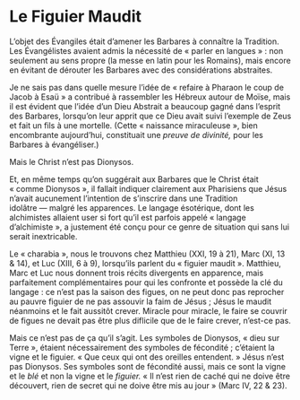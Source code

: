 # Le Figuier Maudit

L’objet des Évangiles était d’amener les Barbares à connaître la Tradition. Les Évangélistes avaient admis la nécessité de « parler en langues » : non seulement au sens propre (la messe en latin pour les Romains), mais encore en évitant de dérouter les Barbares avec des considérations abstraites.

Je ne sais pas dans quelle mesure l’idée de « refaire à Pharaon le coup de Jacob à Esaü » a contribué à rassembler les Hébreux autour de Moïse, mais il est évident que l’idée d’un Dieu Abstrait a beaucoup gagné dans l’esprit des Barbares, lorsqu’on leur apprit que ce Dieu avait suivi l’exemple de Zeus et fait un fils à une mortelle. (Cette « naissance miraculeuse », bien encombrante <span id="e9782221228517_c22-st1.xhtml#page-329"></span>aujourd’hui, constituait une *preuve de divinité,* pour les Barbares à évangéliser.)

Mais le Christ n’est pas Dionysos.

Et, en même temps qu’on suggérait aux Barbares que le Christ était « comme Dionysos », il fallait indiquer clairement aux Pharisiens que Jésus n’avait aucunement l’intention de s’inscrire dans une Tradition idolâtre — malgré les apparences. Le langage ésotérique, dont les alchimistes allaient user si fort qu’il est parfois appelé « langage d’alchimiste », a justement été conçu pour ce genre de situation qui sans lui serait inextricable.

Le « charabia », nous le trouvons chez Matthieu (XXI, 19 à 21), Marc (XI, 13 & 14), et Luc (XIII, 6 à 9), lorsqu’ils parlent du « figuier maudit ». Matthieu, Marc et Luc nous donnent trois récits divergents en apparence, mais parfaitement complémentaires pour qui les confronte et possède la clé du langage : ce n’est pas la saison des figues, on ne peut donc pas reprocher au pauvre figuier de ne pas assouvir la faim de Jésus ; Jésus le maudit néanmoins et le fait aussitôt crever. Miracle pour miracle, le faire se couvrir de figues ne devait pas être plus diflicile que de le faire crever, n’est-ce pas.

Mais ce n’est pas de ça qu’il s’agit. Les symboles de Dionysos, « dieu sur Terre », étaient nécessairement des symboles de fécondité ; c’étaient la vigne et le figuier. « Que ceux qui ont des oreilles entendent. » Jésus n’est pas Dionysos. Ses symboles sont de fécondité aussi, mais ce sont la vigne et le *blé* et non la vigne et le *figuier.* « Il n’est rien de caché qui ne doive être découvert, rien de secret qui ne doive être mis au jour » (Marc IV, 22 & 23).

<span id="e9782221228517_c22-st1.xhtml#title116"></span>

